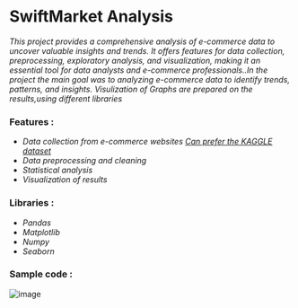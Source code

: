 # SwiftMarket Analysis
_This project provides a comprehensive analysis of e-commerce data to uncover valuable insights and trends. It offers features for data collection, preprocessing, exploratory analysis, and visualization, making it an essential tool for data analysts and e-commerce professionals..In the project the main goal was to analyzing e-commerce data to identify trends, patterns, and insights.
Visulization of Graphs are prepared on the results,using different libraries_


### Features :
- _Data collection from e-commerce websites [Can prefer the KAGGLE dataset](https://www.kaggle.com/datasets/thedevastator/unlock-profits-with-e-commerce-sales-data)_
- _Data preprocessing and cleaning_
- _Statistical analysis_
- _Visualization of results_


### Libraries :
* _Pandas_
* _Matplotlib_
* _Numpy_
* _Seaborn_


### Sample code :
![image](C:\Users\suraj\OneDrive\Pictures\Screenshots)
